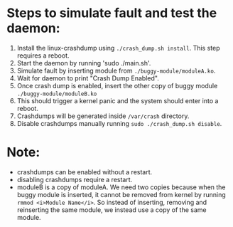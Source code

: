 # Steps to simulate fault and test the daemon:
1. Install the linux-crashdump using `./crash_dump.sh install`. This step requires a reboot. 
2. Start the daemon by running 'sudo ./main.sh'.
3. Simulate fault by inserting module from `./buggy-module/moduleA.ko`.
4. Wait for daemon to print "Crash Dump Enabled".
5. Once crash dump is enabled, insert the other copy of buggy module `./buggy-module/moduleB.ko`
6. This should trigger a kernel panic and the system should enter into a reboot.
7. Crashdumps will be generated inside `/var/crash` directory.
8. Disable crashdumps manually running `sudo ./crash_dump.sh disable`.

# Note:
- crashdumps can be enabled without a restart.
- disabling crashdumps require a restart.
- moduleB is a copy of moduleA. We need two copies because when the buggy module is inserted, it cannot be removed from kernel by running `rmmod <i>Module Name</i>`. So instead of inserting, removing and reinserting the same module, we instead use a copy of the same module.
